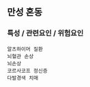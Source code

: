## 만성 혼동



### 특성 / 관련요인 / 위험요인

>                

    알츠하이머 질환
    뇌혈관 손상
    뇌손상
    코르사코프 정신증
    다발경색 치매
